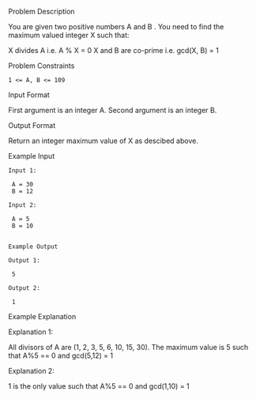 Problem Description

You are given two positive numbers A and B . You need to find the maximum valued integer X such that:

X divides A i.e. A % X = 0
X and B are co-prime i.e. gcd(X, B) = 1


Problem Constraints
    
    1 <= A, B <= 109



Input Format

First argument is an integer A.
Second argument is an integer B.



Output Format

Return an integer maximum value of X as descibed above.



Example Input
    
    Input 1:
    
     A = 30
     B = 12
    
    Input 2:
    
     A = 5
     B = 10
    
    
    Example Output
    
    Output 1:
    
     5
    
    Output 2:
    
     1


Example Explanation

Explanation 1:

 All divisors of A are (1, 2, 3, 5, 6, 10, 15, 30). 
 The maximum value is 5 such that A%5 == 0 and gcd(5,12) = 1

Explanation 2:

 1 is the only value such that A%5 == 0 and gcd(1,10) = 1
 